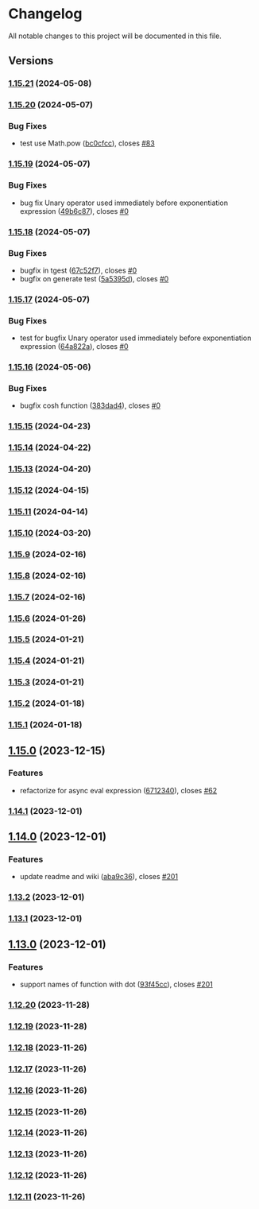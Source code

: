 # Changelog

All notable changes to this project will be documented in this file.

## Versions

### [1.15.21](https://github.com/data7expressions/3xpr/compare/v1.15.20...v1.15.21) (2024-05-08)

### [1.15.20](https://github.com/data7expressions/3xpr/compare/v1.15.19...v1.15.20) (2024-05-07)


### Bug Fixes

* test use Math.pow ([bc0cfcc](https://github.com/data7expressions/3xpr/commit/bc0cfccce8742d24fc7e8aa4c9e318845fb27c3b)), closes [#83](https://github.com/data7expressions/3xpr/issues/83)

### [1.15.19](https://github.com/data7expressions/3xpr/compare/v1.15.18...v1.15.19) (2024-05-07)


### Bug Fixes

* bug fix Unary operator used immediately before exponentiation expression ([49b6c87](https://github.com/data7expressions/3xpr/commit/49b6c877a765fd974fe31289a320b70575692631)), closes [#0](https://github.com/data7expressions/3xpr/issues/0)

### [1.15.18](https://github.com/data7expressions/3xpr/compare/v1.15.17...v1.15.18) (2024-05-07)


### Bug Fixes

* bugfix in tgest ([67c52f7](https://github.com/data7expressions/3xpr/commit/67c52f7411be29dd217e3e83f8162cdf62d63d02)), closes [#0](https://github.com/data7expressions/3xpr/issues/0)
* bugfix on generate test ([5a5395d](https://github.com/data7expressions/3xpr/commit/5a5395d69874ae0efcfb48c74cc4585ee09371a7)), closes [#0](https://github.com/data7expressions/3xpr/issues/0)

### [1.15.17](https://github.com/data7expressions/3xpr/compare/v1.15.16...v1.15.17) (2024-05-07)


### Bug Fixes

* test for bugfix Unary operator used immediately before exponentiation expression ([64a822a](https://github.com/data7expressions/3xpr/commit/64a822ad282830c500d60420b01aaf3627354d0e)), closes [#0](https://github.com/data7expressions/3xpr/issues/0)

### [1.15.16](https://github.com/data7expressions/3xpr/compare/v1.15.15...v1.15.16) (2024-05-06)


### Bug Fixes

* bugfix cosh function ([383dad4](https://github.com/data7expressions/3xpr/commit/383dad40c3415837443b6ccd0c7960abae2de02b)), closes [#0](https://github.com/data7expressions/3xpr/issues/0)

### [1.15.15](https://github.com/data7expressions/3xpr/compare/v1.15.14...v1.15.15) (2024-04-23)

### [1.15.14](https://github.com/data7expressions/3xpr/compare/v1.15.13...v1.15.14) (2024-04-22)

### [1.15.13](https://github.com/data7expressions/3xpr/compare/v1.15.12...v1.15.13) (2024-04-20)

### [1.15.12](https://github.com/data7expressions/3xpr/compare/v1.15.11...v1.15.12) (2024-04-15)

### [1.15.11](https://github.com/data7expressions/3xpr/compare/v1.15.10...v1.15.11) (2024-04-14)

### [1.15.10](https://github.com/data7expressions/3xpr/compare/v1.15.9...v1.15.10) (2024-03-20)

### [1.15.9](https://github.com/data7expressions/3xpr/compare/v1.15.8...v1.15.9) (2024-02-16)

### [1.15.8](https://github.com/data7expressions/3xpr/compare/v1.15.7...v1.15.8) (2024-02-16)

### [1.15.7](https://github.com/data7expressions/3xpr/compare/v1.15.6...v1.15.7) (2024-02-16)

### [1.15.6](https://github.com/data7expressions/3xpr/compare/v1.15.5...v1.15.6) (2024-01-26)

### [1.15.5](https://github.com/data7expressions/3xpr/compare/v1.15.4...v1.15.5) (2024-01-21)

### [1.15.4](https://github.com/data7expressions/3xpr/compare/v1.15.3...v1.15.4) (2024-01-21)

### [1.15.3](https://github.com/data7expressions/3xpr/compare/v1.15.2...v1.15.3) (2024-01-21)

### [1.15.2](https://github.com/data7expressions/3xpr/compare/v1.15.1...v1.15.2) (2024-01-18)

### [1.15.1](https://github.com/data7expressions/3xpr/compare/v1.15.0...v1.15.1) (2024-01-18)

## [1.15.0](https://github.com/data7expressions/3xpr/compare/v1.14.1...v1.15.0) (2023-12-15)


### Features

* refactorize for async eval expression ([6712340](https://github.com/data7expressions/3xpr/commit/6712340d793382dddda1a14df48667b9c5367078)), closes [#62](https://github.com/data7expressions/3xpr/issues/62)

### [1.14.1](https://github.com/data7expressions/3xpr/compare/v1.14.0...v1.14.1) (2023-12-01)

## [1.14.0](https://github.com/data7expressions/3xpr/compare/v1.13.2...v1.14.0) (2023-12-01)


### Features

* update readme and wiki ([aba9c36](https://github.com/data7expressions/3xpr/commit/aba9c36970bc64c956153508155f482bdeaa3f0c)), closes [#201](https://github.com/data7expressions/3xpr/issues/201)

### [1.13.2](https://github.com/data7expressions/3xpr/compare/v1.13.1...v1.13.2) (2023-12-01)

### [1.13.1](https://github.com/data7expressions/3xpr/compare/v1.13.0...v1.13.1) (2023-12-01)

## [1.13.0](https://github.com/data7expressions/3xpr/compare/v1.12.20...v1.13.0) (2023-12-01)


### Features

* support names of function with dot ([93f45cc](https://github.com/data7expressions/3xpr/commit/93f45cc55863c8c1586fca5deb5e2942f41ee07e)), closes [#201](https://github.com/data7expressions/3xpr/issues/201)

### [1.12.20](https://github.com/data7expressions/3xpr/compare/v1.12.18...v1.12.20) (2023-11-28)

### [1.12.19](https://github.com/data7expressions/3xpr/compare/v1.12.18...v1.12.19) (2023-11-28)

### [1.12.18](https://github.com/data7expressions/3xpr/compare/v1.12.17...v1.12.18) (2023-11-26)

### [1.12.17](https://github.com/data7expressions/3xpr/compare/v1.12.16...v1.12.17) (2023-11-26)

### [1.12.16](https://github.com/data7expressions/3xpr/compare/v1.12.15...v1.12.16) (2023-11-26)

### [1.12.15](https://github.com/data7expressions/3xpr/compare/v1.12.14...v1.12.15) (2023-11-26)

### [1.12.14](https://github.com/data7expressions/3xpr/compare/v1.12.13...v1.12.14) (2023-11-26)

### [1.12.13](https://github.com/data7expressions/3xpr/compare/v1.12.12...v1.12.13) (2023-11-26)

### [1.12.12](https://github.com/data7expressions/3xpr/compare/v1.12.11...v1.12.12) (2023-11-26)

### [1.12.11](https://github.com/data7expressions/3xpr/compare/v1.12.10...v1.12.11) (2023-11-26)
